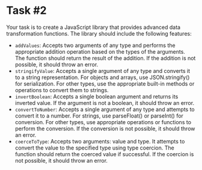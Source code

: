 # Task #2

Your task is to create a JavaScript library that provides advanced data transformation functions. The library should include the following features:
- ```addValues```: Accepts two arguments of any type and performs the appropriate addition operation based on the types of the arguments. The function should return the result of the addition. If the addition is not possible, it should throw an error.
- ```stringifyValue```: Accepts a single argument of any type and converts it to a string representation. For objects and arrays, use JSON.stringify() for serialization. For other types, use the appropriate built-in methods or operations to convert them to strings.
- ```invertBoolean```: Accepts a single boolean argument and returns its inverted value. If the argument is not a boolean, it should throw an error.
- ```convertToNumber```: Accepts a single argument of any type and attempts to convert it to a number. For strings, use parseFloat() or parseInt() for conversion. For other types, use appropriate operations or functions to perform the conversion. If the conversion is not possible, it should throw an error.
- ```coerceToType```: Accepts two arguments: value and type. It attempts to convert the value to the specified type using type coercion. The function should return the coerced value if successful. If the coercion is not possible, it should throw an error.